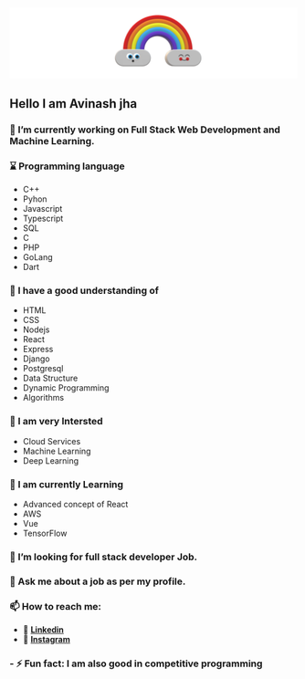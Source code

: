 <div>
 <img src="https://github.com/A-jha/A-jha/blob/main/banner.png" />
  <h2 color="blue">Hello I am Avinash jha</h2>
</div>

###  🔭 I’m currently working on Full Stack Web Development and Machine Learning.
### :hourglass: Programming language 
 - C++
 - Pyhon
 - Javascript
 - Typescript
 - SQL
 - C
 - PHP
 - GoLang
 - Dart

###  🌱  I have a good understanding of 
 - HTML
 - CSS
 - Nodejs
 - React
 - Express
 - Django
 - Postgresql
 - Data Structure
 - Dynamic Programming
 - Algorithms
### 🏹 I am very Intersted 
- Cloud Services
- Machine Learning
- Deep Learning

### :battery: I am currently Learning
 - Advanced concept of React
 - AWS
 - Vue
 - TensorFlow

###  🤔  I’m looking for full stack developer Job.

###  💬  Ask me about a job as per my profile.

###  📫  How to reach me: <br> 
- 📘 **[Linkedin](https://www.linkedin.com/in/avinash-jha-677aa0193)**<br>
- 📙 **[Instagram](https://www.instagram.com/avvinash.jha/?hl=en)**

### - ⚡ Fun fact: I am also good in competitive programming

